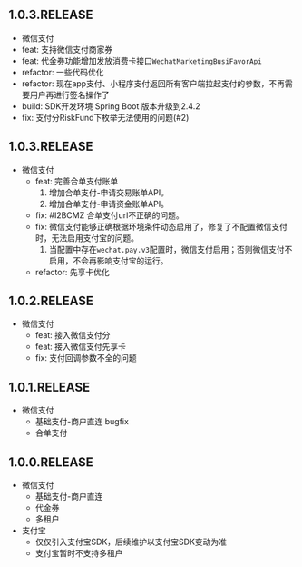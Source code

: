 ## 1.0.3.RELEASE
- 微信支付
 - feat: 支持微信支付商家券
 - feat: 代金券功能增加发放消费卡接口`WechatMarketingBusiFavorApi`
 - refactor: 一些代码优化
 - refactor: 现在app支付、小程序支付返回所有客户端拉起支付的参数，不再需要用户再进行签名操作了
 - build: SDK开发环境 Spring Boot 版本升级到2.4.2  
 - fix: 支付分RiskFund下枚举无法使用的问题(#2)
## 1.0.3.RELEASE
- 微信支付
  - feat: 完善合单支付账单
    1. 增加合单支付-申请交易账单API。
    2. 增加合单支付-申请资金账单API。
  - fix: #I2BCMZ 合单支付url不正确的问题。
  - fix: 微信支付能够正确根据环境条件动态启用了，修复了不配置微信支付时，无法启用支付宝的问题。
    1. 当配置中存在`wechat.pay.v3`配置时，微信支付启用；否则微信支付不启用，不会再影响支付宝的运行。
  - refactor: 先享卡优化
  
## 1.0.2.RELEASE
- 微信支付
  - feat: 接入微信支付分
  - feat: 接入微信支付先享卡
  - fix: 支付回调参数不全的问题

## 1.0.1.RELEASE

- 微信支付
  - 基础支付-商户直连 bugfix
  - 合单支付

## 1.0.0.RELEASE

- 微信支付
  - 基础支付-商户直连
  - 代金券
  - 多租户  
- 支付宝
  - 仅仅引入支付宝SDK，后续维护以支付宝SDK变动为准
  - 支付宝暂时不支持多租户